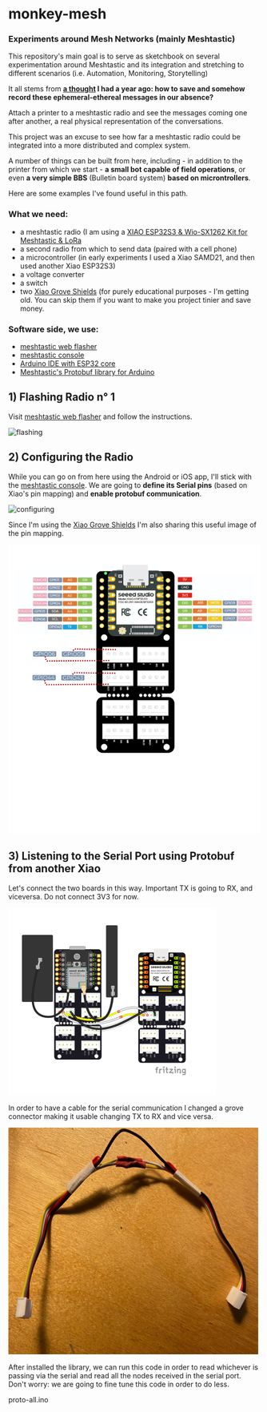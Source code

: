 # monkey-mesh
### Experiments around Mesh Networks (mainly Meshtastic)

This repository's main goal is to serve as sketchbook on several experimentation around Meshtastic and its integration and stretching to different scenarios (i.e. Automation, Monitoring, Storytelling)

It all stems from **[a thought](https://www.reddit.com/r/meshtastic/comments/1d07e7j/meshtastic_thermal_printer_ticker_tape_node/) I had a year ago: how to save and somehow record these ephemeral-ethereal messages in our absence?**

Attach a printer to a meshtastic radio and see the messages coming one after another, a real physical representation of the conversations.

This project was an excuse to see how far a meshtastic radio could be integrated into a more distributed and complex system. 

A number of things can be built from here, including - in addition to the printer from which we start - **a small bot capable of field operations**, or even **a very simple BBS** (Bulletin board system) **based on microntrollers**. 

Here are some examples I've found useful in this path. 

### What we need: 
- a meshtastic radio (I am using a [XIAO ESP32S3 & Wio-SX1262 Kit for Meshtastic & LoRa](https://www.seeedstudio.com/Wio-SX1262-with-XIAO-ESP32S3-p-5982.html?)
- a second radio from which to send data (paired with a cell phone)
- a microcontroller (in early experiments I used a Xiao SAMD21, and then used another Xiao ESP32S3)
- a voltage converter
- a switch
- two [Xiao Grove Shields](https://wiki.seeedstudio.com/Grove-Shield-for-Seeeduino-XIAO-embedded-battery-management-chip/) (for purely educational purposes - I'm getting old. You can skip them if you want to make you project tinier and save money. 

### Software side, we use:
- [meshtastic web flasher](https://flasher.meshtastic.org/)
- [meshtastic console](https://client.meshtastic.org/)
- [Arduino IDE with ESP32 core](https://wiki.seeedstudio.com/xiao_esp32s3_getting_started/#software-preparation)
- [Meshtastic's Protobuf library for Arduino](https://github.com/meshtastic/Meshtastic-arduino)



## 1) Flashing Radio n° 1

Visit [meshtastic web flasher](https://flasher.meshtastic.org/) and follow the instructions. 

![flashing](./data/gif/01-flash.gif)

## 2) Configuring the Radio

While you can go on from here using the Android or iOS app, I'll stick with the [meshtastic console](https://client.meshtastic.org/). 
We are going to **define its Serial pins** (based on Xiao's pin mapping) and **enable protobuf communication**. 

![configuring](./data/gif/02-serial.gif)

Since I'm using the [Xiao Grove Shields](https://wiki.seeedstudio.com/Grove-Shield-for-Seeeduino-XIAO-embedded-battery-management-chip/) I'm also sharing this useful image of the pin mapping. 

![Xiao Grove Shield](./data/xiao-grove-01.png)

## 3) Listening to the Serial Port using Protobuf from another Xiao

Let's connect the two boards in this way. 
Important TX is going to RX, and viceversa. Do not connect 3V3 for now. 

![serial](./data/fr-03_bb-serial.png)

In order to have a cable for the serial communication I changed a grove connector making it usable changing TX to RX and vice versa. 

![special cable](./data/cable.png)

After installed the library, we can run this code in order to read whichever is passing via the serial and read all the nodes received in the serial port. Don't worry: we are going to fine tune this code in order to do less.

proto-all.ino





